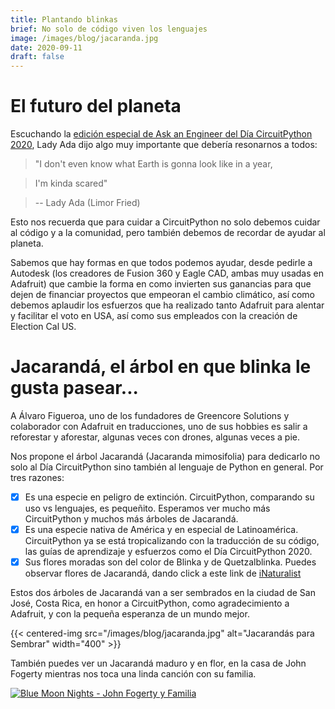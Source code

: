 ```yaml
---
title: Plantando blinkas
brief: No solo de código viven los lenguajes
image: /images/blog/jacaranda.jpg
date: 2020-09-11
draft: false
---
```


# El futuro del planeta

Escuchando la [edición especial de Ask an Engineer del Día CircuitPython 2020](https://www.youtube.com/watch?v=JqK911g7O7Q), Lady Ada dijo algo muy importante que debería resonarnos a todos:

> "I don't even know what Earth is gonna look like in a year,

> I'm kinda scared"

> -- Lady Ada (Limor Fried)

Esto nos recuerda que para cuidar a CircuitPython no solo debemos cuidar al código y a la comunidad, pero también debemos de recordar de ayudar al planeta.

Sabemos que hay formas en que todos podemos ayudar, desde pedirle a Autodesk (los creadores de Fusion 360 y Eagle CAD, ambas muy usadas en Adafruit) que cambie la forma en como invierten sus ganancias para que dejen de financiar proyectos que empeoran el cambio climático, así como debemos aplaudir los esfuerzos que ha realizado tanto Adafruit para alentar y facilitar el voto en USA, así como sus empleados con la creación de Election Cal US.

# Jacarandá, el árbol en que blinka le gusta pasear...

A Álvaro Figueroa, uno de los fundadores de Greencore Solutions y colaborador con Adafruit en traducciones, uno de sus hobbies es salir a reforestar y aforestar, algunas veces con drones, algunas veces a pie.

Nos propone el árbol Jacarandá (Jacaranda mimosifolia) para dedicarlo no solo al Día CircuitPython sino también al lenguaje de Python en general. Por tres razones:

- [x] Es una especie en peligro de extinción. CircuitPython, comparando su uso vs lenguajes, es pequeñito. Esperamos ver mucho más CircuitPython y muchos más árboles de Jacarandá.
- [x] Es una especie nativa de América y en especial de Latinoamérica. CircuitPython ya se está tropicalizando con la traducción de su código, las guías de aprendizaje y esfuerzos como el Día CircuitPython 2020.
- [x] Sus flores moradas son del color de Blinka y de Quetzalblinka. Puedes observar flores de Jacarandá, dando click a este link de [iNaturalist](https://www.inaturalist.org/taxa/77541-Jacaranda-mimosifolia/browse_photos)

Estos dos árboles de Jacarandá van a ser sembrados en la ciudad de San José, Costa Rica, en honor a CircuitPython, como agradecimiento a Adafruit, y con la pequeña esperanza de un mundo mejor.

{{< centered-img src="/images/blog/jacaranda.jpg" alt="Jacarandás para Sembrar" width="400" >}}


También puedes ver un Jacarandá maduro y en flor, en la casa de John Fogerty mientras nos toca una linda canción con su familia.

[![Blue Moon Nights - John Fogerty y Familia](https://img.youtube.com/vi/po1tqBIP3Ao/0.jpg)](https://www.youtube.com/watch?v=po1tqBIP3Ao)
